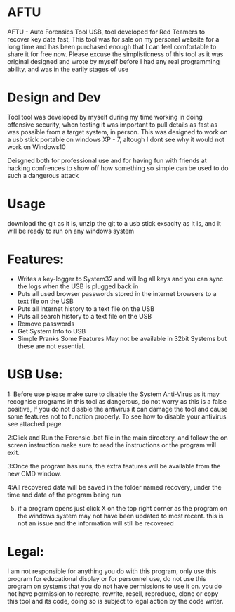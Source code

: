 # AFTU
AFTU - Auto Forensics Tool USB, tool developed for Red Teamers to recover key data fast, This tool was for sale on my personel website for a long time and has been purchased enough that I can feel comfortable to share it for free now. Please excuse the simplisticness of this tool as it was original designed and wrote by myself before I had any real programming ability, and was in the earily stages of use


# Design and Dev
Tool tool was developed by myself during my time working in doing offensive security, when testing it was important to pull details as fast as was possible from a target system, in person. This was designed to work on a usb stick portable on windows XP - 7, altough I dont see why it would not work on Windows10 

Deisgned both for professional use and for having fun with friends at hacking confrences to show off how something so simple can be used to do such a dangerous attack

# Usage
download the git as it is, unzip the git to a usb stick exsaclty as it is, and it will be ready to run on any windows system


# Features:
* Writes a key-logger to System32 and will log all keys and you can sync
the logs when the USB is plugged back in
* Puts all used browser passwords stored in the internet browsers to a
text file on the USB
* Puts all Internet history to a text file on the USB
* Puts all search history to a text file on the USB
* Remove passwords
* Get System Info to USB
* Simple Pranks
Some Features May not be available in 32bit Systems but these are not essential.


# USB Use:
1: Before use please make sure to disable the System Anti-Virus as it may
recognise programs in this tool as dangerous, do not worry as this is a
false positive, If you do not disable the antivirus it can damage the
tool and cause some features not to function properly. To see how to
disable your antivirus see attached page.

2:Click and Run the Forensic .bat file in the main directory, and follow
the on screen instruction make sure to read the instructions or the
program will exit.

3:Once the program has runs, the extra features will be available from
the new CMD window.

4:All recovered data will be saved in the folder named recovery, under
the time and date of the program being run

5. if a program opens just click X on the top right corner as the program
on the windows system may not have been updated to most recent. this is
not an issue and the information will still be recovered


# Legal:
I am not responsible for anything you do with this program, only use this
program for educational display or for personnel use, do not use this
program on systems that you do not have permissions to use it on. you do
not have permission to recreate, rewrite, resell, reproduce, clone or
copy this tool and its code, doing so is subject to legal action by the
code writer.
